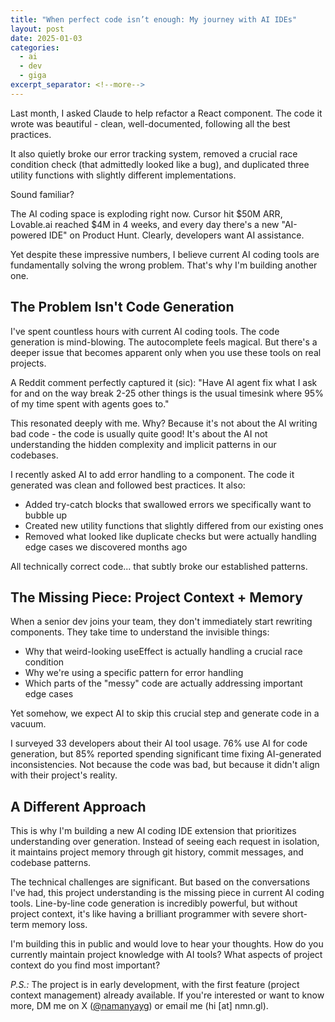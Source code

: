 ```yaml
---
title: "When perfect code isn’t enough: My journey with AI IDEs"
layout: post
date: 2025-01-03
categories:
  - ai
  - dev
  - giga
excerpt_separator: <!--more-->
---
```


Last month, I asked Claude to help refactor a React component. The code it wrote was beautiful - clean, well-documented, following all the best practices. 

It also quietly broke our error tracking system, removed a crucial race condition check (that admittedly looked like a bug), and duplicated three utility functions with slightly different implementations.

Sound familiar?

The AI coding space is exploding right now. Cursor hit $50M ARR, Lovable.ai reached $4M in 4 weeks, and every day there's a new "AI-powered IDE" on Product Hunt. Clearly, developers want AI assistance.

Yet despite these impressive numbers, I believe current AI coding tools are fundamentally solving the wrong problem. That's why I'm building another one.

<!--more-->

## The Problem Isn't Code Generation

I've spent countless hours with current AI coding tools. The code generation is mind-blowing. The autocomplete feels magical. But there's a deeper issue that becomes apparent only when you use these tools on real projects.

A Reddit comment perfectly captured it (sic): "Have AI agent fix what I ask for and on the way break 2-25 other things is the usual timesink where 95% of my time spent with agents goes to."

This resonated deeply with me. Why? Because it's not about the AI writing bad code - the code is usually quite good! It's about the AI not understanding the hidden complexity and implicit patterns in our codebases.

I recently asked AI to add error handling to a component. The code it generated was clean and followed best practices. It also:
- Added try-catch blocks that swallowed errors we specifically want to bubble up
- Created new utility functions that slightly differed from our existing ones
- Removed what looked like duplicate checks but were actually handling edge cases we discovered months ago

All technically correct code... that subtly broke our established patterns.

## The Missing Piece: Project Context + Memory

When a senior dev joins your team, they don't immediately start rewriting components. They take time to understand the invisible things:
- Why that weird-looking useEffect is actually handling a crucial race condition
- Why we're using a specific pattern for error handling
- Which parts of the "messy" code are actually addressing important edge cases

Yet somehow, we expect AI to skip this crucial step and generate code in a vacuum.

I surveyed 33 developers about their AI tool usage. 76% use AI for code generation, but 85% reported spending significant time fixing AI-generated inconsistencies. Not because the code was bad, but because it didn't align with their project's reality.

## A Different Approach

This is why I'm building a new AI coding IDE extension that prioritizes understanding over generation. Instead of seeing each request in isolation, it maintains project memory through git history, commit messages, and codebase patterns.

The technical challenges are significant. But based on the conversations I've had, this project understanding is the missing piece in current AI coding tools. Line-by-line code generation is incredibly powerful, but without project context, it's like having a brilliant programmer with severe short-term memory loss.

I'm building this in public and would love to hear your thoughts. How do you currently maintain project knowledge with AI tools? What aspects of project context do you find most important?

*P.S.:* The project is in early development, with the first feature (project context management) already available. If you're interested or want to know more, DM me on X ([@namanyayg](https://x.com/namanyayg)) or email me (hi [at] nmn.gl).